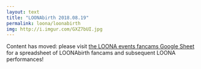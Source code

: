 ```yaml
---
layout: text
title: "LOONAbirth 2018.08.19"
permalink: loona/loonabirth
img: http://i.imgur.com/GXZ7bUI.jpg
---
```


Content has moved: please visit <a href="https://docs.google.com/spreadsheets/d/1YiDBaBJEZubVpBTQyiJ_95g3CgzM23mWiVuGOKNqeBk/edit?usp=sharing">the LOONA events fancams Google Sheet</a> for a spreadsheet of LOONAbirth fancams and subsequent LOONA performances!
